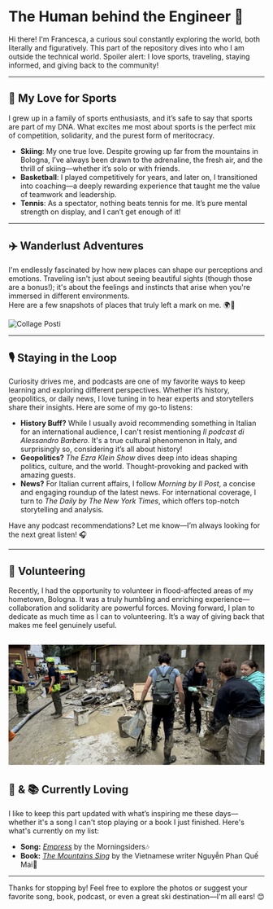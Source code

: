 # The Human behind the Engineer 🌟

Hi there! I'm Francesca, a curious soul constantly exploring the world, both literally and figuratively. This part of the repository dives into who I am outside the technical world. Spoiler alert: I love sports, traveling, staying informed, and giving back to the community!

---

## 🏀 My Love for Sports 
I grew up in a family of sports enthusiasts, and it’s safe to say that sports are part of my DNA. What excites me most about sports is the perfect mix of competition, solidarity, and the purest form of meritocracy.  

- **Skiing**: My one true love. Despite growing up far from the mountains in Bologna, I’ve always been drawn to the adrenaline, the fresh air, and the thrill of skiing—whether it’s solo or with friends.  
- **Basketball**: I played competitively for years, and later on, I transitioned into coaching—a deeply rewarding experience that taught me the value of teamwork and leadership.  
- **Tennis**: As a spectator, nothing beats tennis for me. It’s pure mental strength on display, and I can’t get enough of it!  

---

## ✈️ Wanderlust Adventures  
I'm endlessly fascinated by how new places can shape our perceptions and emotions. Traveling isn't just about seeing beautiful sights (though those are a bonus!); it's about the feelings and instincts that arise when you're immersed in different environments.  
Here are a few snapshots of places that truly left a mark on me. 🌍📸  

![Collage Posti](./collage.png)

---

## 🎙️ Staying in the Loop  

Curiosity drives me, and podcasts are one of my favorite ways to keep learning and exploring different perspectives. Whether it’s history, geopolitics, or daily news, I love tuning in to hear experts and storytellers share their insights. Here are some of my go-to listens:  

- **History Buff?** While I usually avoid recommending something in Italian for an international audience, I can't resist mentioning *Il podcast di Alessandro Barbero*. It's a true cultural phenomenon in Italy, and surprisingly so, considering it’s all about history!  
- **Geopolitics?** *The Ezra Klein Show* dives deep into ideas shaping politics, culture, and the world. Thought-provoking and packed with amazing guests.  
- **News?** For Italian current affairs, I follow *Morning by Il Post*, a concise and engaging roundup of the latest news. For international coverage, I turn to *The Daily by The New York Times*, which offers top-notch storytelling and analysis.  

Have any podcast recommendations? Let me know—I’m always looking for the next great listen! 🎧

---

## 💙 Volunteering  
Recently, I had the opportunity to volunteer in flood-affected areas of my hometown, Bologna. It was a truly humbling and enriching experience—collaboration and solidarity are powerful forces. Moving forward, I plan to dedicate as much time as I can to volunteering. It’s a way of giving back that makes me feel genuinely useful.  

![Collage Posti](./volunteer.jpg)
---

## 🎵 & 📚 Currently Loving  
I like to keep this part updated with what’s inspiring me these days—whether it's a song I can't stop playing or a book I just finished. Here's what's currently on my list:  
- **Song:** [*Empress*](https://www.youtube.com/watch?v=4aRseR4SjUM&ab_channel=Morningsiders)  by the Morningsiders🎶  
- **Book:** [*The Mountains Sing*](https://en.wikipedia.org/wiki/Nguy%E1%BB%85n_Phan_Qu%E1%BA%BF_Mai) by the Vietnamese writer Nguyễn Phan Quế Mai📖  

---

Thanks for stopping by! Feel free to explore the photos or suggest your favorite song, book, podcast, or even a great ski destination—I'm all ears! 😊
